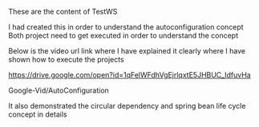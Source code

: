 These are the content of TestWS

I had created this in order to understand the autoconfiguration concept  
Both project need to get executed in order to understand the concept

Below is the video url link where I have explained it clearly where I have shown how to execute the projects

https://drive.google.com/open?id=1qFelWFdhVgEjrlqxtE5JHBUC_IdfuvHa

Google-Vid/AutoConfiguration

It also demonstrated the circular dependency and spring bean life cycle concept in details

